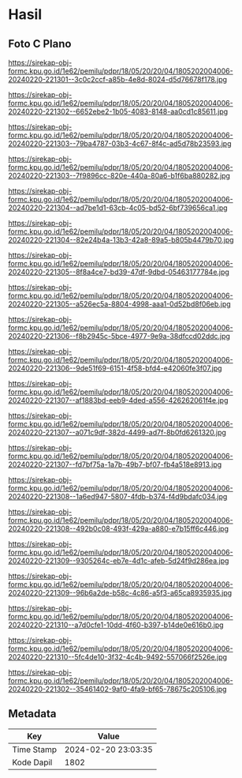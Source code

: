 # Hasil

## Foto C Plano

https://sirekap-obj-formc.kpu.go.id/1e62/pemilu/pdpr/18/05/20/20/04/1805202004006-20240220-221301--3c0c2ccf-a85b-4e8d-8024-d5d76678f178.jpg

https://sirekap-obj-formc.kpu.go.id/1e62/pemilu/pdpr/18/05/20/20/04/1805202004006-20240220-221302--6652ebe2-1b05-4083-8148-aa0cd1c85611.jpg

https://sirekap-obj-formc.kpu.go.id/1e62/pemilu/pdpr/18/05/20/20/04/1805202004006-20240220-221303--79ba4787-03b3-4c67-8f4c-ad5d78b23593.jpg

https://sirekap-obj-formc.kpu.go.id/1e62/pemilu/pdpr/18/05/20/20/04/1805202004006-20240220-221303--7f9896cc-820e-440a-80a6-b1f6ba880282.jpg

https://sirekap-obj-formc.kpu.go.id/1e62/pemilu/pdpr/18/05/20/20/04/1805202004006-20240220-221304--ad7be1d1-63cb-4c05-bd52-6bf739656ca1.jpg

https://sirekap-obj-formc.kpu.go.id/1e62/pemilu/pdpr/18/05/20/20/04/1805202004006-20240220-221304--82e24b4a-13b3-42a8-89a5-b805b4479b70.jpg

https://sirekap-obj-formc.kpu.go.id/1e62/pemilu/pdpr/18/05/20/20/04/1805202004006-20240220-221305--8f8a4ce7-bd39-47df-9dbd-05463177784e.jpg

https://sirekap-obj-formc.kpu.go.id/1e62/pemilu/pdpr/18/05/20/20/04/1805202004006-20240220-221305--a526ec5a-8804-4998-aaa1-0d52bd8f06eb.jpg

https://sirekap-obj-formc.kpu.go.id/1e62/pemilu/pdpr/18/05/20/20/04/1805202004006-20240220-221306--f8b2945c-5bce-4977-9e9a-38dfccd02ddc.jpg

https://sirekap-obj-formc.kpu.go.id/1e62/pemilu/pdpr/18/05/20/20/04/1805202004006-20240220-221306--9de51f69-6151-4f58-bfd4-e42060fe3f07.jpg

https://sirekap-obj-formc.kpu.go.id/1e62/pemilu/pdpr/18/05/20/20/04/1805202004006-20240220-221307--af1883bd-eeb9-4ded-a556-426262061f4e.jpg

https://sirekap-obj-formc.kpu.go.id/1e62/pemilu/pdpr/18/05/20/20/04/1805202004006-20240220-221307--a071c9df-382d-4499-ad7f-8b0fd6261320.jpg

https://sirekap-obj-formc.kpu.go.id/1e62/pemilu/pdpr/18/05/20/20/04/1805202004006-20240220-221307--fd7bf75a-1a7b-49b7-bf07-fb4a518e8913.jpg

https://sirekap-obj-formc.kpu.go.id/1e62/pemilu/pdpr/18/05/20/20/04/1805202004006-20240220-221308--1a6ed947-5807-4fdb-b374-f4d9bdafc034.jpg

https://sirekap-obj-formc.kpu.go.id/1e62/pemilu/pdpr/18/05/20/20/04/1805202004006-20240220-221308--492b0c08-493f-429a-a880-e7b15ff6c446.jpg

https://sirekap-obj-formc.kpu.go.id/1e62/pemilu/pdpr/18/05/20/20/04/1805202004006-20240220-221309--9305264c-eb7e-4d1c-afeb-5d24f9d286ea.jpg

https://sirekap-obj-formc.kpu.go.id/1e62/pemilu/pdpr/18/05/20/20/04/1805202004006-20240220-221309--96b6a2de-b58c-4c86-a5f3-a65ca8935935.jpg

https://sirekap-obj-formc.kpu.go.id/1e62/pemilu/pdpr/18/05/20/20/04/1805202004006-20240220-221310--a7d0cfe1-10dd-4f60-b397-b14de0e616b0.jpg

https://sirekap-obj-formc.kpu.go.id/1e62/pemilu/pdpr/18/05/20/20/04/1805202004006-20240220-221310--5fc4de10-3f32-4c4b-9492-557066f2526e.jpg

https://sirekap-obj-formc.kpu.go.id/1e62/pemilu/pdpr/18/05/20/20/04/1805202004006-20240220-221302--35461402-9af0-4fa9-bf65-78675c205106.jpg


## Metadata

| Key        | Value               |
| ---------- | ------------------- |
| Time Stamp | 2024-02-20 23:03:35 |
| Kode Dapil | 1802                |



